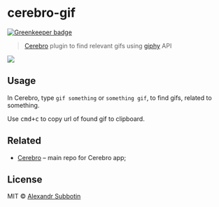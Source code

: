 # cerebro-gif

[![Greenkeeper badge](https://badges.greenkeeper.io/KELiON/cerebro-gif.svg)](https://greenkeeper.io/)

> [Cerebro](http://www.cerebroapp.com) plugin to find relevant gifs using [giphy](http://giphy.com/) API

![](screenshot.gif)

## Usage

In Cerebro, type `gif something` or `something gif`, to find gifs, related to something.

Use <kbd>cmd+c</kbd> to copy url of found gif to clipboard.

## Related

- [Cerebro](http://github.com/KELiON/cerebro) – main repo for Cerebro app;

## License

MIT © [Alexandr Subbotin](http://asubbotin.ru)
